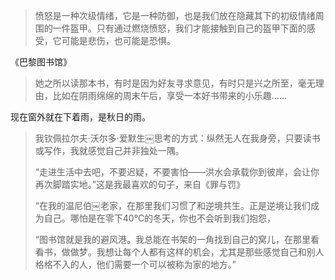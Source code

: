 > 愤怒是一种次级情绪，它是一种防御，也是我们放在隐藏其下的初级情绪周围的一件盔甲。只有通过燃烧愤怒，我们才能接触到自己的盔甲下面的感受，它可能是悲伤，也可能是恐惧。

《巴黎图书馆》

> 她之所以读那本书，有时是因为好友寻求意见，有时只是兴之所至，毫无理由，比如在阴雨绵绵的周末午后，享受一本好书带来的小乐趣……

现在窗外就在下着雨，是秋日的雨。

> 我钦佩拉尔夫·沃尔多·爱默生￼思考的方式：纵然无人在我身旁，只要读书或写作，我就感觉自己并非独处一隅。
>
> “走进生活中去吧，不要迟疑，不要害怕——洪水会承载你到彼岸，会让你再次脚踏实地。”这是我最喜欢的句子，来自《罪与罚》
>
> “在我的温尼伯￼老家，在那里我们习惯了和逆境共生。正是逆境让我们成为自己。哪怕是在零下40℃的冬天，你也不会听到我们抱怨，
>
> “图书馆就是我的避风港。我总能在书架的一角找到自己的窝儿，在那里看看书，做做梦。我想让每个人都有这样的机会，尤其是那些感觉自己和别人格格不入的人，他们需要一个可以被称为家的地方。”